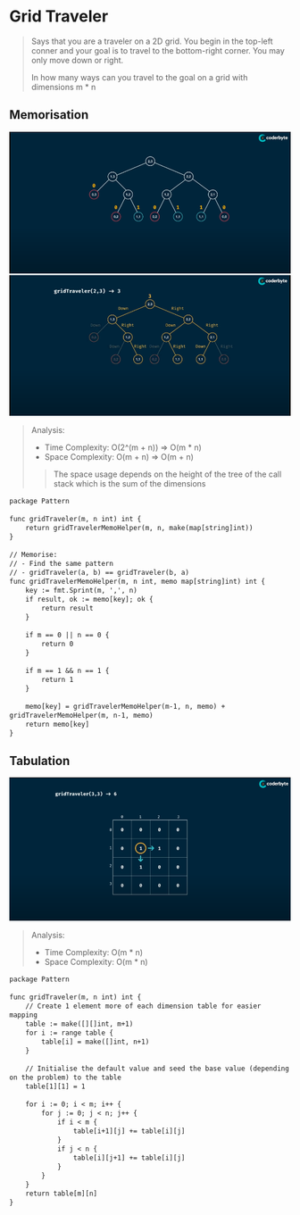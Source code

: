 # Grid Traveler
> Says that you are a traveler on a 2D grid. You begin in the top-left conner and your goal is to travel to the bottom-right corner.
> You may only move down or right.
>
> In how many ways can you travel to the goal on a grid with dimensions m * n

## Memorisation
![Grid Traveler - Calculate](../pics/gridTraveler1.png)
![Grid Traveler - Path](../pics/gridTraveler2.png)
> Analysis:
> - Time Complexity: O(2^(m + n)) => O(m * n)
> - Space Complexity: O(m + n) => O(m + n)
> > The space usage depends on the height of the tree of the call stack which is the sum of the dimensions
```Golang
package Pattern

func gridTraveler(m, n int) int {
	return gridTravelerMemoHelper(m, n, make(map[string]int))
}

// Memorise:
// - Find the same pattern
// - gridTraveler(a, b) == gridTraveler(b, a)
func gridTravelerMemoHelper(m, n int, memo map[string]int) int {
	key := fmt.Sprint(m, ',', n)
	if result, ok := memo[key]; ok {
		return result
	}

	if m == 0 || n == 0 {
		return 0
	}

	if m == 1 && n == 1 {
		return 1
	}

	memo[key] = gridTravelerMemoHelper(m-1, n, memo) + gridTravelerMemoHelper(m, n-1, memo)
	return memo[key]
}
```

## Tabulation
![Grid Traveler - Tabulation](../pics/gridTraveler-Tabulation.png)
> Analysis:
> - Time Complexity: O(m * n)
> - Space Complexity: O(m * n)
```Golang
package Pattern

func gridTraveler(m, n int) int {
	// Create 1 element more of each dimension table for easier mapping
	table := make([][]int, m+1)
	for i := range table {
		table[i] = make([]int, n+1)
	}

	// Initialise the default value and seed the base value (depending on the problem) to the table
	table[1][1] = 1

	for i := 0; i < m; i++ {
		for j := 0; j < n; j++ {
			if i < m {
				table[i+1][j] += table[i][j]
			}
			if j < n {
				table[i][j+1] += table[i][j]
			}
		}
	}
	return table[m][n]
}
```

